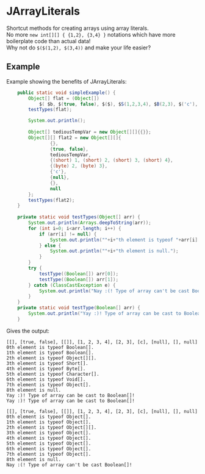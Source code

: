 JArrayLiterals
==============

Shortcut methods for creating arrays using array literals.   
No more `new int[][] { {1,2}, {3,4} }` notations which have more boilerplate code than actual data!   
Why not do `$($(1,2), $(3,4))` and make your life easier?   

Example
-------
Example showing the benefits of JArrayLiterals:
```java
	public static void simpleExample() {
		Object[] flat = (Object[])
			$( $b, $(true, false), $($), $S(1,2,3,4), $B(2,3), $('c'), $($null), $, $null );
		testTypes(flat);

		System.out.println();
		
		Object[] tediousTempVar = new Object[][]{{}};
		Object[][] flat2 = new Object[][]{
				{},
				{true, false},
				tediousTempVar,
				{(short) 1, (short) 2, (short) 3, (short) 4},
				{(byte) 2, (byte) 3},
				{'c'},
				{null},
				{},
				null
		};
		testTypes(flat2);
	}
	
	private static void testTypes(Object[] arr) {
		System.out.println(Arrays.deepToString(arr));
		for (int i=0; i<arr.length; i++) {
			if (arr[i] != null) {
				System.out.println(""+i+"th element is typeof "+arr[i].getClass().getSimpleName()+".");
			} else {
				System.out.println(""+i+"th element is null.");
			}
		}
		try {
			testType((Boolean[]) arr[0]);
			testType((Boolean[]) arr[1]);
		} catch (ClassCastException e) {
			System.out.println("Nay :(! Type of array can't be cast Boolean[]!");
		}
	}
	private static void testType(Boolean[] arr) {
		System.out.println("Yay :)! Type of array can be cast to Boolean[]!");
	}
```

Gives the output:
```
[[], [true, false], [[]], [1, 2, 3, 4], [2, 3], [c], [null], [], null]
0th element is typeof Boolean[].
1th element is typeof Boolean[].
2th element is typeof Object[][].
3th element is typeof Short[].
4th element is typeof Byte[].
5th element is typeof Character[].
6th element is typeof Void[].
7th element is typeof Object[].
8th element is null.
Yay :)! Type of array can be cast to Boolean[]!
Yay :)! Type of array can be cast to Boolean[]!

[[], [true, false], [[]], [1, 2, 3, 4], [2, 3], [c], [null], [], null]
0th element is typeof Object[].
1th element is typeof Object[].
2th element is typeof Object[][].
3th element is typeof Object[].
4th element is typeof Object[].
5th element is typeof Object[].
6th element is typeof Object[].
7th element is typeof Object[].
8th element is null.
Nay :(! Type of array can't be cast Boolean[]!
```

